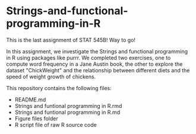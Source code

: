 # Strings-and-functional-programming-in-R

This is the last assignment of STAT 545B! Way to go!

In this assignment, we investigate the Strings and functional programming in R using packages like purrr. We completed two exercises, one to compute word frequency in a Jane Austin book, 
the other to explore the dataset "ChickWeight" and the relationship between different diets and the speed of weight growth of chickens.

This repository contains the following files:
+ README.md
+ Strings and funtional programming in R.rmd
+ Strings and funtional programming in R.md
+ Figure files folder
+ R script file of raw R source code 
